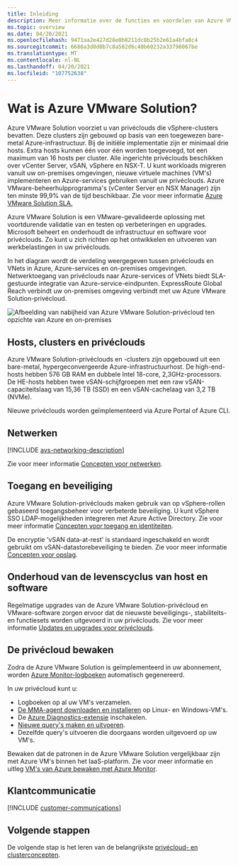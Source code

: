 ```yaml
---
title: Inleiding
description: Meer informatie over de functies en voordelen van Azure VMware Solution voor het implementeren en beheren van VMware-workloads in Azure. Azure VMware Solution SLA garandeert dat Azure VMware-beheerhulpprogramma's (vCenter Server en NSX Manager) ten minste 99,9% van de tijd beschikbaar zijn.
ms.topic: overview
ms.date: 04/20/2021
ms.openlocfilehash: 9471aa2e427d28e0b8211dc8b25b2e61a4bfa8c4
ms.sourcegitcommit: 6686a3d8d8b7c8a582d6c40b60232a33798067be
ms.translationtype: MT
ms.contentlocale: nl-NL
ms.lasthandoff: 04/20/2021
ms.locfileid: "107752638"
---
```

# <a name="what-is-azure-vmware-solution"></a>Wat is Azure VMware Solution?

Azure VMware Solution voorziet u van privéclouds die vSphere-clusters bevatten. Deze clusters zijn gebouwd op basis van een toegewezen bare-metal Azure-infrastructuur. Bij de initiële implementatie zijn er minimaal drie hosts. Extra hosts kunnen één voor één worden toegevoegd, tot een maximum van 16 hosts per cluster.  Alle ingerichte privéclouds beschikken over vCenter Server, vSAN, vSphere en NSX-T. U kunt workloads migreren vanuit uw on-premises omgevingen, nieuwe virtuele machines (VM's) implementeren en Azure-services gebruiken vanuit uw privéclouds.  Azure VMware-beheerhulpprogramma's (vCenter Server en NSX Manager) zijn ten minste 99,9% van de tijd beschikbaar. Zie voor meer informatie [Azure VMware Solution SLA.](https://aka.ms/avs/sla)

Azure VMware Solution is een VMware-gevalideerde oplossing met voortdurende validatie van en testen op verbeteringen en upgrades. Microsoft beheert en onderhoudt de infrastructuur en software voor privéclouds. Zo kunt u zich richten op het ontwikkelen en uitvoeren van werkbelastingen in uw privéclouds. 

In het diagram wordt de verdeling weergegeven tussen privéclouds en VNets in Azure, Azure-services en on-premises omgevingen. Netwerktoegang van privéclouds naar Azure-services of VNets biedt SLA-gestuurde integratie van Azure-service-eindpunten. ExpressRoute Global Reach verbindt uw on-premises omgeving verbindt met uw Azure VMware Solution-privécloud. 

![Afbeelding van nabijheid van Azure VMware Solution-privécloud ten opzichte van Azure en on-premises](./media/adjacency-overview-drawing-final.png)

## <a name="hosts-clusters-and-private-clouds"></a>Hosts, clusters en privéclouds

Azure VMware Solution-privéclouds en -clusters zijn opgebouwd uit een bare-metal, hypergeconvergeerde Azure-infrastructuurhost. De high-end-hosts hebben 576 GB RAM en dubbele Intel 18-core, 2,3GHz-processors. De HE-hosts hebben twee vSAN-schijfgroepen met een raw vSAN-capaciteitslaag van 15,36 TB (SSD) en een vSAN-cachelaag van 3,2 TB (NVMe).

Nieuwe privéclouds worden geïmplementeerd via Azure Portal of Azure CLI.

## <a name="networking"></a>Netwerken

[!INCLUDE [avs-networking-description](includes/azure-vmware-solution-networking-description.md)]

Zie voor meer informatie [Concepten voor netwerken](concepts-networking.md).

## <a name="access-and-security"></a>Toegang en beveiliging

Azure VMware Solution-privéclouds maken gebruik van op vSphere-rollen gebaseerd toegangsbeheer voor verbeterde beveiliging. U kunt vSphere SSO LDAP-mogelijkheden integreren met Azure Active Directory. Zie voor meer informatie [Concepten voor toegang en identiteiten](concepts-identity.md).  

De encryptie 'vSAN data-at-rest' is standaard ingeschakeld en wordt gebruikt om vSAN-datastorebeveiliging te bieden. Zie voor meer informatie [Concepten voor opslag](concepts-storage.md).

## <a name="host-and-software-lifecycle-maintenance"></a>Onderhoud van de levenscyclus van host en software

Regelmatige upgrades van de Azure VMware Solution-privécloud en VMware-software zorgen ervoor dat de nieuwste beveiligings-, stabiliteits- en functiesets worden uitgevoerd in uw privéclouds. Zie voor meer informatie [Updates en upgrades voor privéclouds](concepts-upgrades.md).

## <a name="monitoring-your-private-cloud"></a>De privécloud bewaken

Zodra de Azure VMware Solution is geïmplementeerd in uw abonnement, worden [Azure Monitor-logboeken](../azure-monitor/overview.md) automatisch gegenereerd. 

In uw privécloud kunt u:
- Logboeken op al uw VM's verzamelen.
- [De MMA-agent downloaden en installeren](../azure-monitor/agents/log-analytics-agent.md#installation-options) op Linux- en Windows-VM's.
- De [Azure Diagnostics-extensie](../azure-monitor/agents/diagnostics-extension-overview.md) inschakelen.
- [Nieuwe query's maken en uitvoeren](../azure-monitor/logs/data-platform-logs.md#log-queries).
- Dezelfde query's uitvoeren die doorgaans worden uitgevoerd op uw VM's.

Bewaken dat de patronen in de Azure VMware Solution vergelijkbaar zijn met Azure VM's binnen het IaaS-platform. Zie voor meer informatie en uitleg [VM's van Azure bewaken met Azure Monitor](../azure-monitor/vm/monitor-vm-azure.md).

## <a name="customer-communication"></a>Klantcommunicatie
[!INCLUDE [customer-communications](includes/customer-communications.md)]

## <a name="next-steps"></a>Volgende stappen

De volgende stap is het leren van de belangrijkste [privécloud- en clusterconcepten](concepts-private-clouds-clusters.md).

<!-- LINKS - external -->

<!-- LINKS - internal -->
[concepts-private-clouds-clusters]: ./concepts-private-clouds-clusters.md


